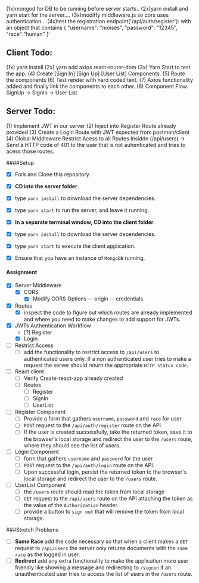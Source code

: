 (1x)mongod for DB to be running before server starts..
(2x)yarn install and yarn start for the server....
(3x)modiffy middleware.js so cors uses authentication...
(4x)test the registration endpoint('/api/auth/register'): with an object that contains { "username": "moises", "password": "12345", "race":"human" }`

## Client Todo:
(1x) yarn install
(2x) yarn add axios react-router-dom
(3x) Yarn Start to test the app.
(4) Create [Sign In] [Sign Up] [User List] Components.
(5) Route the components
(6) Test render with hard coded text.
(7) Axios functionality added and finally link the components to each other.
(8) Component Flow: SignUp -> SignIn -> User List

## Server Todo:
(1) Implement JWT in our server
(2) Inject into Register Route already provided
(3) Create a Login Route with JWT expected from postman/client
(4) Global Middleware Restrict Acess to all Routes Insidde (/api/users)
    -> Send a HTTP code of 401 to the user that is not auhenticated and tries to acess those routes.

####Setup

- [x] Fork and Clone this repository.
- [x] **CD into the server folder**.
- [x] type `yarn install` to download the server dependencies.
- [x] type `yarn start` to run the server, and leave it running.
- [x] **In a separate terminal window, CD into the client folder**.
- [x] type `yarn install` to download the server dependencies.
- [x] type `yarn start` to execute the client application.
- [x] Ensure that you have an instance of `MongoDB` running.


#### Assignment

- [x] Server Middleware
    * [x] CORS
        - [x] Modify CORS Options  -- origin -- credentials
- [x] Routes
    * [x] inspect the code to figure out which routes are already implemented and where you need to make changes to add support for JWTs.
- [x] JWTs Authentication Workflow
    * [?] Register
    * [x] Login
- [ ] Restrict Access
    * [ ] add the functionality to restrict access to `/api/users` to authenticated users only. If a non authenticated user tries to make a request the server should return the appropriate `HTTP status code`.
- [ ] React client
    * [ ] Verify Create-react-app already created
    * [ ] Routes
        * [ ] Register
        * [ ] SignIn
        * [ ] UserList
- [ ] Register Component
    * [ ] Provide a form that gathers `username`, `password` and `race` for user
    * [ ] `POST` request to the `/api/auth/register` route on the API.
    * [ ] If the user is created successfully, take the returned token, save it to the browser's local storage and redirect the user to the `/users` route, where they should see the list of users.
- [ ] Login Component
    * [ ] form that gathers `username` and `password` for the user 
    * [ ] `POST` request to the  `/api/auth/login` route on the API.
    * [ ] Upon successful login, persist the returned token to the browser's local storage and redirect the user to the `/users` route.
- [ ] UserList Component
    * [ ] the `/users` route should read the token from local storage 
    * [ ] `GET` request to the `/api/users` route on the API attaching the token as the value of the `Authorization` header.
    * [ ] provide a button to `sign out` that will remove the token from local storage.

###Stretch Problems
- [ ] **Same Race**
    add the code necessary so that when a client makes a `GET` request to `/api/users` the server only returns documents with the `same race` as the logged in user. 
- [ ] **Redirect**
    add any extra functionality to make the application more user friendly like showing a message and redirecting to `/signin` if an unauthenticated user tries to access the list of users in the `/users` route.